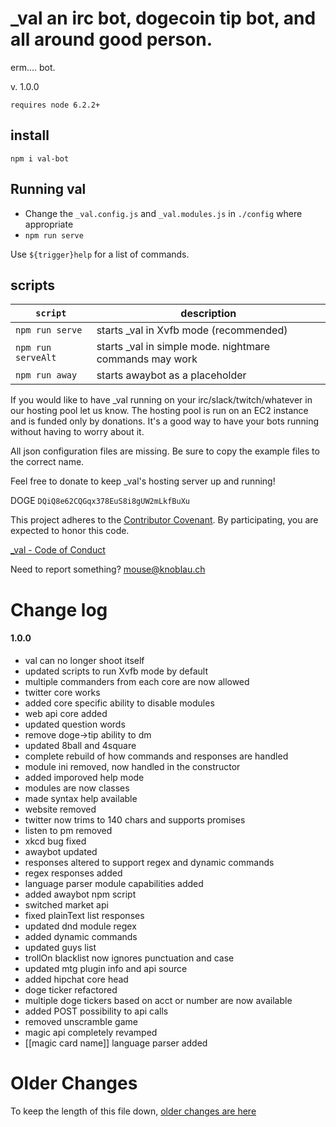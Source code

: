  # _val an irc bot, dogecoin tip bot, and all around good person.

erm.... bot.

v. 1.0.0

`requires node 6.2.2+`

## install

```
npm i val-bot
```

## Running val

+ Change the `_val.config.js` and `_val.modules.js` in `./config` where appropriate
+ `npm run serve`

Use `${trigger}help` for a list of commands.


## scripts


| `script` | description |
|----------|-------------|
| `npm run serve` | starts _val in Xvfb mode (recommended) |
| `npm run serveAlt` | starts _val in simple mode. nightmare commands may work |
| `npm run away` | starts awaybot as a placeholder |



 If you would like to have _val running on your irc/slack/twitch/whatever in our hosting pool let us know.  The hosting pool is run on an EC2 instance and is funded only by donations.  It's a good way to have your bots running without having to worry about it.

All json configuration files are missing.  Be sure to copy the example files to the correct name.

 Feel free to donate to keep _val's hosting server up and running!

DOGE `DQiQ8e62CQGqx378EuS8i8gUW2mLkfBuXu`

This project adheres to the [Contributor Covenant](http://contributor-covenant.org/). By participating, you are expected to honor this code.

 [_val - Code of Conduct](https://github.com/mousemke/_val/blob/master/CODE_OF_CONDUCT.md)

Need to report something? [mouse@knoblau.ch](mailto:mouse@knoblau.ch)


Change log
==========

#### 1.0.0

+ val can no longer shoot itself
+ updated scripts to run Xvfb mode by default
+ multiple commanders from each core are now allowed
+ twitter core works
+ added core specific ability to disable modules
+ web api core added
+ updated question words
+ remove doge->tip ability to dm
+ updated 8ball and 4square
+ complete rebuild of how commands and responses are handled
+ module ini removed, now handled in the constructor
+ added imporoved help mode
+ modules are now classes
+ made syntax help available
+ website removed
+ twitter now trims to 140 chars and supports promises
+ listen to pm removed
+ xkcd bug fixed
+ awaybot updated
+ responses altered to support regex and dynamic commands
+ regex responses added
+ language parser module capabilities added
+ added awaybot npm script
+ switched market api
+ fixed plainText list responses
+ updated dnd module regex
+ added dynamic commands
+ updated guys list
+ trollOn blacklist now ignores punctuation and case
+ updated mtg plugin info and api source
+ added hipchat core head
+ doge ticker refactored
+ multiple doge tickers based on acct or number are now available
+ added POST possibility to api calls
+ removed unscramble game
+ magic api completely revamped
+ [[magic card name]] language parser added



Older Changes
=============

To keep the length of this file down, [older changes are here](./older_changes.md)

